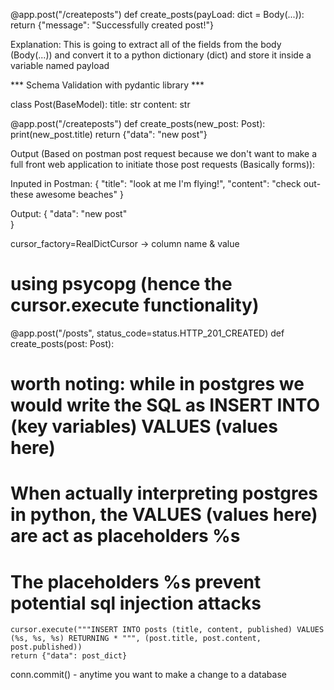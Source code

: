 @app.post("/createposts")
def create_posts(payLoad: dict = Body(...)):
    return {"message": "Successfully created post!"}

Explanation: This is going to extract all of the fields from the body (Body(...)) and convert it to a python dictionary (dict) and store it inside a variable named payload


*** Schema Validation with pydantic library ***

class Post(BaseModel):
    title: str 
    content: str

@app.post("/createposts")
def create_posts(new_post: Post):
    print(new_post.title)
    return {"data": "new post"} 

Output (Based on postman post request because we don't want to make a full front web application to initiate those post requests (Basically forms)):

Inputed in Postman: 
{
    "title": "look at me I'm flying!",
    "content": "check out-these awesome beaches"
}

Output: 
{
    "data": "new post"   
}

cursor_factory=RealDictCursor -> column name & value 


# using psycopg (hence the cursor.execute functionality)
@app.post("/posts", status_code=status.HTTP_201_CREATED)
def create_posts(post: Post):
# worth noting: while in postgres we would write the SQL as INSERT INTO <database name> (key variables) VALUES (values here)
# When actually interpreting postgres in python, the VALUES (values here) are act as placeholders %s 
# The placeholders %s prevent potential sql injection attacks
    cursor.execute("""INSERT INTO posts (title, content, published) VALUES (%s, %s, %s) RETURNING * """, (post.title, post.content, post.published))
    return {"data": post_dict}


conn.commit() - anytime you want to make a change to a database